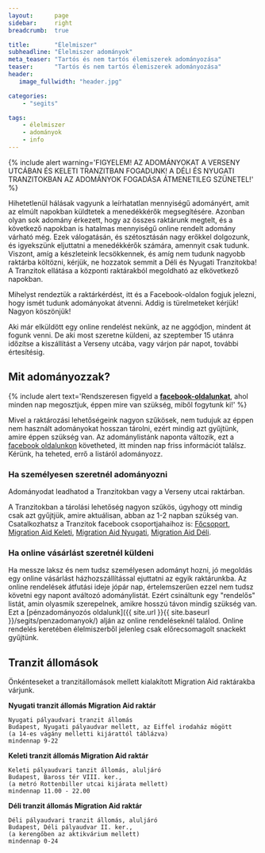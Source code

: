 ```yaml
---
layout:      page
sidebar:     right
breadcrumb:  true

title:       "Élelmiszer"
subheadline: "Élelmiszer adományok"
meta_teaser: "Tartós és nem tartós élemiszerek adományozása"
teaser:      "Tartós és nem tartós élemiszerek adományozása"
header:
   image_fullwidth: "header.jpg"

categories:
    - "segits"

tags:
    - élelmiszer
    - adományok
    - info
---
```



{% include alert warning='FIGYELEM! AZ ADOMÁNYOKAT A VERSENY UTCÁBAN ÉS KELETI TRANZITBAN FOGADUNK! A DÉLI ÉS NYUGATI TRANZITOKBAN AZ ADOMÁNYOK FOGADÁSA ÁTMENETILEG SZÜNETEL!' %}

Hihetetlenül hálásak vagyunk a leírhatatlan mennyiségű adományért, amit az elmúlt napokban küldtetek a menedékkérők megsegítésére. Azonban olyan sok adomány érkezett, hogy az összes raktárunk megtelt, és a következő napokban is hatalmas mennyiségű online rendelt adomány várható még. Ezek válogatásán, és szétosztásán nagy erőkkel dolgozunk, és igyekszünk eljuttatni a menedékkérők számára, amennyit csak tudunk. Viszont, amíg a készleteink lecsökkennek, és amíg nem tudunk nagyobb raktárba költözni, kérjük, ne hozzatok semmit a Déli és Nyugati Tranzitokba! A Tranzitok ellátása a központi raktárakból megoldható az elkövetkező napokban.

Mihelyst rendeztük a raktárkérdést, itt és a Facebook-oldalon fogjuk jelezni, hogy ismét tudunk adományokat átvenni. Addig is türelmeteket kérjük! Nagyon köszönjük! 

Aki már elküldött egy online rendelést nekünk, az ne aggódjon, mindent át fogunk venni. De aki most szeretne küldeni, az szeptember 15 utánra időzítse a kiszállítást a Verseny utcába, vagy várjon pár napot, további értesítésig.


## Mit adományozzak? 

{% include alert text='Rendszeresen figyeld a <a href="https://www.facebook.com/migrationaidhungary"><b>facebook-oldalunkat</b></a>, ahol minden nap megosztjuk, éppen mire van szükség, miből fogytunk ki!' %}


Mivel a raktározási lehetőségeink nagyon szűkösek, nem tudujuk az éppen nem használt adományokat hosszan tárolni, ezért mindig azt gyűjtünk, amire éppen szükség van. Az adománylistánk naponta változik, ezt a [facebook oldalunkon](https://www.facebook.com/migrationaidhungary) követheted, itt minden nap friss információt találsz. Kérünk, ha teheted, errő a listáról adományozz.


### Ha személyesen szeretnél adományozni

Adományodat leadhatod a Tranzitokban vagy a Verseny utcai raktárban. 

A Tranzitokban a tárolási lehetőség nagyon szűkös, úgyhogy ott mindig csak azt gyűjtjük, amire aktuálisan, abban az 1-2 napban szükség van. Csatalkozhatsz a Tranzitok facebook csoportjahaihoz is: [Főcsoport](https://www.facebook.com/groups/1602563053360018/), [Migration Aid Keleti](https://www.facebook.com/groups/835984696454826/), [Migration Aid Nyugati](https://www.facebook.com/groups/490046001145489/), [Migration Aid Déli](https://www.facebook.com/groups/1612866438993255/). 


### Ha online vásárlást szeretnél küldeni 

Ha messze laksz és nem tudsz személyesen adományt hozni, jó megoldás egy online vásárlást házhozszállítással ejuttatni az egyik raktárunkba.
Az online rendelések átfutási ideje jópár nap, értelemszerűen ezzel nem tudsz követni egy napont aváltozó adománylistát. Ezért csináltunk egy "rendelős" listát, amin olyasmik szerepelnek, amikre hosszú távon mindig szükség van. Ezt a [pénzadományozós oldalunk]({{ site.url }}{{ site.baseurl }}/segits/penzadomanyok/) alján az online rendeléseknél találod. Online rendelés keretében élelmiszerből jelenleg csak előrecsomagolt snackekt gyűjtünk. 


## Tranzit állomások

Önkénteseket a tranzitállomások mellett kialakított Migration Aid raktárakba várjunk.  

**Nyugati tranzit állomás Migration Aid raktár**

	Nyugati pályaudvari tranzit állomás
	Budapest, Nyugati pályaudvar mellett, az Eiffel irodaház mögött 
	(a 14-es vágány melletti kijárattól táblázva)
	mindennap 9-22


**Keleti tranzit állomás Migration Aid raktár** 

	Keleti pályaudvari tanzit állomás, aluljáró
	Budapest, Baross tér VIII. ker., 
	(a metró Rottenbiller utcai kijárata mellett)
	mindennap 11.00 - 22.00


**Déli tranzit állomás Migration Aid raktár**

	Déli pályaudvari tranzit állomás, aluljáró
	Budapest, Déli pályaudvar II. ker., 
	(a kerengőben az aktikvárium mellett)
	mindennap 0-24




<!--
A teljesség igénye nélkül, az alábbi élelmiszereket szívesen fogadjuk:

- **víz**: fél literes szénsavmentes ásványvíz
- kis dobozos gyümölcslé
- **gyümölcsök**: minden mennyiségben alma és banán
- **csomagolt szárazsütemények**: kis adagban gyárilag előrecsomagolt müzliszelet, nápolyi, keksz, csokoládé, édesség
- **péksütemény, szeletelt kenyér**
- margarin, krémsajt,  mackósajt, uborka, nutella, halkonzerv és babkonzerv ("tépőzáras")
- műanyag tányérok, poharak és evőeszközök
- instant zacskós leves
- Továbbá tisztálkodó szerek: szappan, tusfürdő, sampon, borotva, borotvahab, dezodor, fogkrém, fogkefe, nedves törlőkendő babáknak, pelenka

{% include alert text='A menedékkérők többsége muszlim, ezért semmilyen sertés vagy alkoholtartalmú ételt/italt nem fogyasztanak.' %}

**Tartós élemiszer**

Tartós élelmiszert az **verseny utcai raktár**  (Budapest 1076 Verseny utca 10) címén tudunk fogadni mindennap 16.00 és 20.00 között.

Amire a leginkább szükség van a pályaudvarok ellátásához:

- félliteres szénsavmentes ásványvíz (szénsavasat nem fogyasztanak a menedékkérők és a kisebb kiszerelést könnyebb cipelniük)
- kis dobozos gyümölcslé
- kis adagban gyárilag előrecsomagolt müzli szelet, nápolyi, keksz, édesség
- konzervek: bab, lencse, csicseriborsó, zöldborsó
- rizs
- tisztálkodó szerek: szappan, tusfürdő, sampon, borotva, borotvahab, dezodor, fogkrém, fogkefe, tisztasági betét
- buborékfújó


**Tárgyi adományokat** (gyerek és felnőtt ruhák, cipők, gyerekjátékok, tisztálkodási szerek, babaápolási kellékek, babapelenka, stb.) átvétele a Verseny utcai raktárban.   
Az általános lista [itt található]({{ site.url }}{{ site.baseurl }}/segits/adomanyok/), de a szükséglethez és a tárolókapacitáshoz mérten ezt a listát is naponta frissítjük a [Facebook-oldalunkon](https://www.facebook.com/migrationaidhungary), ezért kérjük adományozás előtt nézd meg az aznapi igényeket.

{% include alert text='A raktárainkba hirtelen rengeteg adomány érkezett, a kapacitásunk pedig szűkös. Ezért arra kérünk, hogy tárgyi adományodat inkább 1-2 hét múlva hozdd el hozzánk. Köszönjük!' %}

Ha nagyobb tárgyi vagy szolgáltatásbeli felajánlást szeretnél tenni, kérjük az [adomany@migrationaid.net](mailto:adomany@migrationaid.net) címen egyeztess velünk! Köszönjük!
-->


